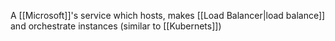 A [[Microsoft]]'s service which hosts, makes [[Load Balancer|load balance]] and orchestrate instances (similar to [[Kubernets]])